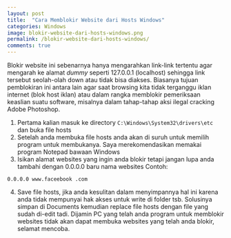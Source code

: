 ```yaml
---
layout: post
title:  "Cara Memblokir Website dari Hosts Windows"
categories: Windows
image: blokir-website-dari-hosts-windows.png
permalink: /blokir-website-dari-hosts-windows/
comments: true
---
```


Blokir website ini sebenarnya hanya mengarahkan link-link tertentu agar mengarah ke alamat *dummy* seperti 127.0.0.1 (localhost) sehingga link tersebut seolah-olah down atau tidak bisa diakses. Biasanya tujuan pemblokiran ini antara lain agar saat browsing kita tidak terganggu iklan internet (blok host iklan) atau dalam rangka memblokir pemeriksaan keaslian suatu software, misalnya dalam tahap-tahap aksi ilegal cracking Adobe Photoshop.

<!--more-->

1. Pertama kalian masuk ke directory `C:\Windows\System32\drivers\etc` dan buka file hosts
2. Setelah anda membuka file hosts anda akan di suruh untuk memilih program untuk membukanya. Saya merekomendasikan memakai program Notepad bawaan Windows
3. Isikan alamat websites yang ingin anda blokir tetapi jangan lupa anda tambahi dengan 0.0.0.0 baru nama websites Contoh:
```
0.0.0.0 www.faceebook .com
```
4. Save file hosts, jika anda kesulitan dalam menyimpannya hal ini karena anda tidak mempunyai hak akses untuk write di folder tsb. Solusinya simpan di Documents kemudian replace file hosts dengan file yang sudah di-edit tadi. Dijamin PC yang telah anda program untuk memblokir websites tidak akan dapat membuka websites yang telah anda blokir, selamat mencoba.
